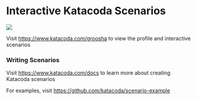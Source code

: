 # Interactive Katacoda Scenarios

[![](http://shields.katacoda.com/katacoda/groosha/count.svg)](https://www.katacoda.com/groosha "Get your profile on Katacoda.com")

Visit https://www.katacoda.com/groosha to view the profile and interactive scenarios

### Writing Scenarios
Visit https://www.katacoda.com/docs to learn more about creating Katacoda scenarios

For examples, visit https://github.com/katacoda/scenario-example
